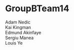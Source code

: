 # GroupBTeam14
Adam Nedic<br />
Kai Kingman<br />
Edmund Akinfaye<br />
Sergiu Manea<br />
Louis Ye<br />
